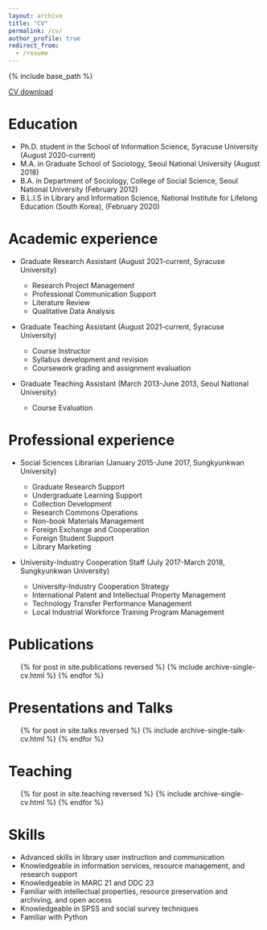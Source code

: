 ```yaml
---
layout: archive
title: "CV"
permalink: /cv/
author_profile: true
redirect_from:
  - /resume
---
```


{% include base_path %}

[CV download](https://jeongbaechoi.github.io/files/CV-Jeongbae_Choi-2025-08-08.pdf)

Education
======
* Ph.D. student in the School of Information Science, Syracuse University (August 2020-current)
* M.A. in Graduate School of Sociology, Seoul National University (August 2018)
* B.A. in Department of Sociology, College of Social Science, Seoul National University (February 2012)
* B.L.I.S in Library and Information Science, National Institute for Lifelong Education (South Korea), (February 2020)


Academic experience
======
* Graduate Research Assistant (August 2021-current, Syracuse University)
  * Research Project Management
  * Professional Communication Support
  * Literature Review
  * Qualitative Data Analysis
 
* Graduate Teaching Assistant (August 2021-current, Syracuse University)
  * Course Instructor
  * Syllabus development and revision
  * Coursework grading and assignment evaluation

* Graduate Teaching Assistant (March 2013-June 2013, Seoul National University)
  * Course Evaluation
 
Professional experience
======
* Social Sciences Librarian (January 2015-June 2017, Sungkyunkwan University)
  * Graduate Research Support
  * Undergraduate Learning Support
  * Collection Development
  * Research Commons Operations
  * Non-book Materials Management
  * Foreign Exchange and Cooperation
  * Foreign Student Support
  * Library Marketing

* University-Industry Cooperation Staff (July 2017-March 2018, Sungkyunkwan University)
  * University-Industry Cooperation Strategy
  * International Patent and Intellectual Property Management
  * Technology Transfer Performance Management
  * Local Industrial Workforce Training Program Management

Publications
======
  <ul>{% for post in site.publications reversed %}
    {% include archive-single-cv.html %}
  {% endfor %}</ul>
  
Presentations and Talks
======
  <ul>{% for post in site.talks reversed %}
    {% include archive-single-talk-cv.html  %}
  {% endfor %}</ul>
  
Teaching
======
  <ul>{% for post in site.teaching reversed %}
    {% include archive-single-cv.html %}
  {% endfor %}</ul>
  
Skills
======
* Advanced skills in library user instruction and communication
* Knowledgeable in information services, resource management, and research support
* Knowledgeable in MARC 21 and DDC 23
* Familiar with intellectual properties, resource preservation and archiving, and open access
* Knowledgeable in SPSS and social survey techniques
* Familiar with Python
